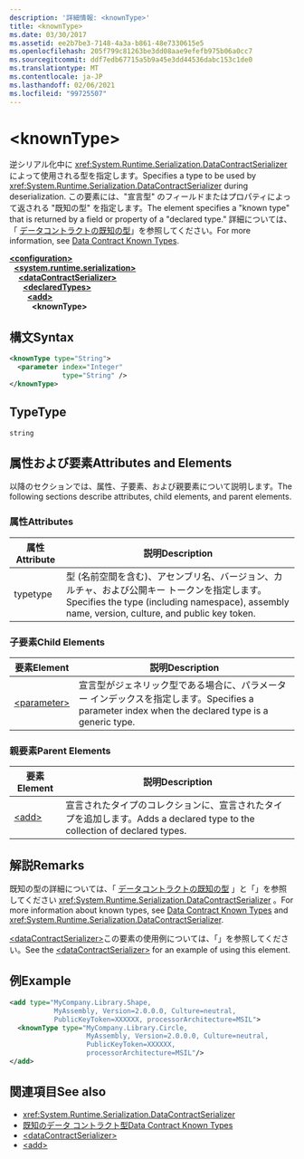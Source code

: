 ```yaml
---
description: '詳細情報: <knownType>'
title: <knownType>
ms.date: 03/30/2017
ms.assetid: ee2b7be3-7148-4a3a-b861-48e7330615e5
ms.openlocfilehash: 205f799c81263be3dd08aae9efefb975b06a0cc7
ms.sourcegitcommit: ddf7edb67715a5b9a45e3dd44536dabc153c1de0
ms.translationtype: MT
ms.contentlocale: ja-JP
ms.lasthandoff: 02/06/2021
ms.locfileid: "99725507"
---
```

# \<knownType>

<span data-ttu-id="62765-102">逆シリアル化中に <xref:System.Runtime.Serialization.DataContractSerializer> によって使用される型を指定します。</span><span class="sxs-lookup"><span data-stu-id="62765-102">Specifies a type to be used by <xref:System.Runtime.Serialization.DataContractSerializer> during deserialization.</span></span> <span data-ttu-id="62765-103">この要素には、"宣言型" のフィールドまたはプロパティによって返される "既知の型" を指定します。</span><span class="sxs-lookup"><span data-stu-id="62765-103">The element specifies a "known type" that is returned by a field or property of a "declared type."</span></span> <span data-ttu-id="62765-104">詳細については、「 [データコントラクトの既知の型](../../../wcf/feature-details/data-contract-known-types.md)」を参照してください。</span><span class="sxs-lookup"><span data-stu-id="62765-104">For more information, see [Data Contract Known Types](../../../wcf/feature-details/data-contract-known-types.md).</span></span>  
  
[**\<configuration>**](../configuration-element.md)\
&nbsp;&nbsp;[**\<system.runtime.serialization>**](system-runtime-serialization.md)\
&nbsp;&nbsp;&nbsp;&nbsp;[**\<dataContractSerializer>**](datacontractserializer.md)\
&nbsp;&nbsp;&nbsp;&nbsp;&nbsp;&nbsp;[**\<declaredTypes>**](declaredtypes.md)\
&nbsp;&nbsp;&nbsp;&nbsp;&nbsp;&nbsp;&nbsp;&nbsp;[**\<add>**](add-of-declaredtypes-element.md)\
&nbsp;&nbsp;&nbsp;&nbsp;&nbsp;&nbsp;&nbsp;&nbsp;&nbsp;&nbsp;**\<knownType>**  
  
## <a name="syntax"></a><span data-ttu-id="62765-105">構文</span><span class="sxs-lookup"><span data-stu-id="62765-105">Syntax</span></span>  
  
```xml  
<knownType type="String">
  <parameter index="Integer"
             type="String" />
</knownType>
```  
  
## <a name="type"></a><span data-ttu-id="62765-106">Type</span><span class="sxs-lookup"><span data-stu-id="62765-106">Type</span></span>  

 `string`  
  
## <a name="attributes-and-elements"></a><span data-ttu-id="62765-107">属性および要素</span><span class="sxs-lookup"><span data-stu-id="62765-107">Attributes and Elements</span></span>  

 <span data-ttu-id="62765-108">以降のセクションでは、属性、子要素、および親要素について説明します。</span><span class="sxs-lookup"><span data-stu-id="62765-108">The following sections describe attributes, child elements, and parent elements.</span></span>  
  
### <a name="attributes"></a><span data-ttu-id="62765-109">属性</span><span class="sxs-lookup"><span data-stu-id="62765-109">Attributes</span></span>  
  
|<span data-ttu-id="62765-110">属性</span><span class="sxs-lookup"><span data-stu-id="62765-110">Attribute</span></span>|<span data-ttu-id="62765-111">説明</span><span class="sxs-lookup"><span data-stu-id="62765-111">Description</span></span>|  
|---------------|-----------------|  
|<span data-ttu-id="62765-112">type</span><span class="sxs-lookup"><span data-stu-id="62765-112">type</span></span>|<span data-ttu-id="62765-113">型 (名前空間を含む)、アセンブリ名、バージョン、カルチャ、および公開キー トークンを指定します。</span><span class="sxs-lookup"><span data-stu-id="62765-113">Specifies the type (including namespace), assembly name, version, culture, and public key token.</span></span>|  
  
### <a name="child-elements"></a><span data-ttu-id="62765-114">子要素</span><span class="sxs-lookup"><span data-stu-id="62765-114">Child Elements</span></span>  
  
|<span data-ttu-id="62765-115">要素</span><span class="sxs-lookup"><span data-stu-id="62765-115">Element</span></span>|<span data-ttu-id="62765-116">説明</span><span class="sxs-lookup"><span data-stu-id="62765-116">Description</span></span>|  
|-------------|-----------------|  
|[\<parameter>](parameter.md)|<span data-ttu-id="62765-117">宣言型がジェネリック型である場合に、パラメーター インデックスを指定します。</span><span class="sxs-lookup"><span data-stu-id="62765-117">Specifies a parameter index when the declared type is a generic type.</span></span>|  
  
### <a name="parent-elements"></a><span data-ttu-id="62765-118">親要素</span><span class="sxs-lookup"><span data-stu-id="62765-118">Parent Elements</span></span>  
  
|<span data-ttu-id="62765-119">要素</span><span class="sxs-lookup"><span data-stu-id="62765-119">Element</span></span>|<span data-ttu-id="62765-120">説明</span><span class="sxs-lookup"><span data-stu-id="62765-120">Description</span></span>|  
|-------------|-----------------|  
|[\<add>](add-of-declaredtypes-element.md)|<span data-ttu-id="62765-121">宣言されたタイプのコレクションに、宣言されたタイプを追加します。</span><span class="sxs-lookup"><span data-stu-id="62765-121">Adds a declared type to the collection of declared types.</span></span>|  
  
## <a name="remarks"></a><span data-ttu-id="62765-122">解説</span><span class="sxs-lookup"><span data-stu-id="62765-122">Remarks</span></span>  

 <span data-ttu-id="62765-123">既知の型の詳細については、「 [データコントラクトの既知の型](../../../wcf/feature-details/data-contract-known-types.md) 」と「」を参照してください <xref:System.Runtime.Serialization.DataContractSerializer> 。</span><span class="sxs-lookup"><span data-stu-id="62765-123">For more information about known types, see [Data Contract Known Types](../../../wcf/feature-details/data-contract-known-types.md) and <xref:System.Runtime.Serialization.DataContractSerializer>.</span></span>  
  
 <span data-ttu-id="62765-124">[\<dataContractSerializer>](datacontractserializer-element.md)この要素の使用例については、「」を参照してください。</span><span class="sxs-lookup"><span data-stu-id="62765-124">See the [\<dataContractSerializer>](datacontractserializer-element.md) for an example of using this element.</span></span>  
  
## <a name="example"></a><span data-ttu-id="62765-125">例</span><span class="sxs-lookup"><span data-stu-id="62765-125">Example</span></span>  
  
```xml  
<add type="MyCompany.Library.Shape,
           MyAssembly, Version=2.0.0.0, Culture=neutral,
           PublicKeyToken=XXXXXX, processorArchitecture=MSIL">
  <knownType type="MyCompany.Library.Circle,
                   MyAssembly, Version=2.0.0.0, Culture=neutral,
                   PublicKeyToken=XXXXXX,
                   processorArchitecture=MSIL"/>
</add>
```  
  
## <a name="see-also"></a><span data-ttu-id="62765-126">関連項目</span><span class="sxs-lookup"><span data-stu-id="62765-126">See also</span></span>

- <xref:System.Runtime.Serialization.DataContractSerializer>
- [<span data-ttu-id="62765-127">既知のデータ コントラクト型</span><span class="sxs-lookup"><span data-stu-id="62765-127">Data Contract Known Types</span></span>](../../../wcf/feature-details/data-contract-known-types.md)
- [\<dataContractSerializer>](datacontractserializer-element.md)
- [\<add>](add-of-declaredtypes-element.md)
